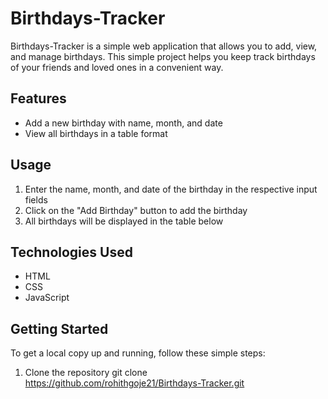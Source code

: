 # Birthdays-Tracker
Birthdays-Tracker is a simple web application that allows you to add, view, and manage birthdays.
This simple project helps you keep track birthdays of your friends and loved ones in a convenient way.

## Features
- Add a new birthday with name, month, and date
- View all birthdays in a table format

## Usage
1. Enter the name, month, and date of the birthday in the respective input fields
2. Click on the "Add Birthday" button to add the birthday
3. All birthdays will be displayed in the table below

## Technologies Used
- HTML
- CSS
- JavaScript

## Getting Started
To get a local copy up and running, follow these simple steps:

1. Clone the repository
   git clone https://github.com/rohithgoje21/Birthdays-Tracker.git
